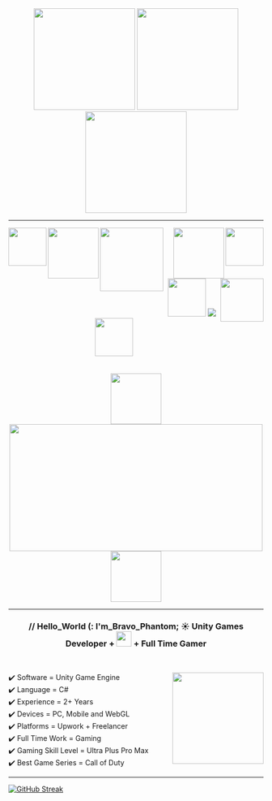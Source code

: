 <div id="header" align="center">
  <img src="https://i.giphy.com/media/v1.Y2lkPTc5MGI3NjExcXZiMGhzczl1cno1YzhrbXRrbTZqc3g2eWFlNnNpeXVmbHEzNXFpaCZlcD12MV9pbnRlcm5hbF9naWZfYnlfaWQmY3Q9cw/fynAG6TbXlff9iUL1c/giphy.gif" width="200"/>
  <img src="https://i.giphy.com/media/v1.Y2lkPTc5MGI3NjExMGh5bHdydmw0aXVtaHZxcDVrMXJkdnQ2dGI1am9hMWlvb3J6bmpocSZlcD12MV9pbnRlcm5hbF9naWZfYnlfaWQmY3Q9cw/e66KfaMalmDFoGMf9c/giphy.gif" width="200"/>  
  <img src="https://i.giphy.com/media/v1.Y2lkPTc5MGI3NjExcXZiMGhzczl1cno1YzhrbXRrbTZqc3g2eWFlNnNpeXVmbHEzNXFpaCZlcD12MV9pbnRlcm5hbF9naWZfYnlfaWQmY3Q9cw/fynAG6TbXlff9iUL1c/giphy.gif" width="200"/>  
</div>

<hr>

<div id="badges"  align="center">
  
  <img src="https://img.shields.io/badge/Work📄-black?style=for-the-badge" width="75" align="left">
  
  <a href="https://www.upwork.com/freelancers/~01254b3114eeee3e48">
  <img src="https://img.shields.io/badge/Upwork-green?logo=upwork&logoColor=white&style=for-the-badge" width="100" align="left">
  </a>
  
  <a href="https://www.freelancer.pk/u/nabeelasad2007?redesign=t">
  <img src="https://img.shields.io/badge/Freelancer-blue?logo=freelancer&logoColor=white&style=for-the-badge" width="125"align="left">
  </a>

  <img src="https://img.shields.io/badge/Gaming📄-black?style=for-the-badge" width="75" align="right">
  
  <a href="https://discordapp.com/users/1178658023342870531">
  <img src="https://img.shields.io/badge/Discord-purple?logo=discord&logoColor=white&style=for-the-badge" width="100" align="right">
  </a>
  
  <a href="https://steamcommunity.com/id/bravophantom/">
  <img src="https://img.shields.io/badge/Steam-blue?logo=steam&logoColor=white&style=for-the-badge" width="85"align="right">
  </a>

  <br>

  <img src="https://img.shields.io/badge/---------------------black?style=for-the-badge" width="75" align="centre">
  <img src="https://komarev.com/ghpvc/?username=bravo-phantom&style=flat-square&color=blueviolet" align="centre">
  <img src="https://img.shields.io/badge/---------------------black?style=for-the-badge" width="75" align="centre">

</div>
<br>
<br>
<div align="center">
  <img src="https://i.giphy.com/media/v1.Y2lkPTc5MGI3NjExY2lucXc3ZW80czl1Y3hmdTFlOGkydWk3eG9pbDZtaTBxamdzbTNhbyZlcD12MV9pbnRlcm5hbF9naWZfYnlfaWQmY3Q9cw/VfrLCmybNyDcVc5lfU/giphy.gif" height="100"/>
  <img src="https://i.giphy.com/media/v1.Y2lkPTc5MGI3NjExN3J0bTlkM2UycTh1NnZhb3V1ZTA3bjFzOGh2ZGo3a216NHMwdmJqeSZlcD12MV9pbnRlcm5hbF9naWZfYnlfaWQmY3Q9Zw/ksGpB3UybkYLzZmMjL/giphy.gif" width="500" height="250"/>
  <img src="https://i.giphy.com/media/v1.Y2lkPTc5MGI3NjExY2lucXc3ZW80czl1Y3hmdTFlOGkydWk3eG9pbDZtaTBxamdzbTNhbyZlcD12MV9pbnRlcm5hbF9naWZfYnlfaWQmY3Q9cw/VfrLCmybNyDcVc5lfU/giphy.gif" height="100"/>
</div>

<hr>

<div id="about-me" align="center">
  <h3>
  // Hello_World (: I'm_Bravo_Phantom; ☀
    Unity Games Developer + <img src="https://i.giphy.com/media/v1.Y2lkPTc5MGI3NjExODF5anFhdG5scG0ybnowcDMzaDJ3cm1maDhsNXNwMDRrdm91N25wcyZlcD12MV9pbnRlcm5hbF9naWZfYnlfaWQmY3Q9Zw/DVLJcMJNFGDqosxnwo/giphy.gif" width="30"> + Full Time Gamer
  </h3>

<br>

<p align="left">
✔️ Software = Unity Game Engine <img src="https://i.giphy.com/media/v1.Y2lkPTc5MGI3NjExMmM1N2NzdzJmd21qMGF6NWRqczZ5NzhlbDBuMmJlaHM2eWpqYjBvcCZlcD12MV9pbnRlcm5hbF9naWZfYnlfaWQmY3Q9Zw/ThrM4jEi2lBxd7X2yz/giphy.gif" align="right" width="180"> <br>
✔️ Language = C# <br>
✔️ Experience = 2+ Years <br>
✔️ Devices = PC, Mobile and WebGL <br>
✔️ Platforms = Upwork + Freelancer <br>
✔️ Full Time Work = Gaming <br>
✔️ Gaming Skill Level = Ultra Plus Pro Max <br>
✔️ Best Game Series = Call of Duty <br>
</p>
  
</div>

<hr>

[![GitHub Streak](http://github-readme-streak-stats.herokuapp.com?user=bravo-phantom&theme=dark&background=000000)](https://git.io/streak-stats)
